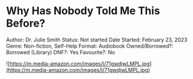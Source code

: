 # Why Has Nobody Told Me This Before?

Author: Dr. Julie Smith
Status: Not started
Date Started: February 23, 2023
Genre: Non-fiction, Self-Help
Format: Audiobook
Owned/Borrowed?: Borrowed (Library)
DNF?: Yes
Favourite?: No

![https://m.media-amazon.com/images/I/71gwdjwLMPL.jpg](https://m.media-amazon.com/images/I/71gwdjwLMPL.jpg)